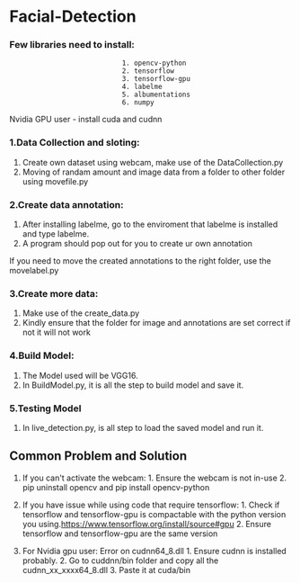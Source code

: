 # Facial-Detection

### Few libraries need to install:
                                1. opencv-python 
                                2. tensorflow 
                                3. tensorflow-gpu
                                4. labelme
                                5. albumentations
                                6. numpy

Nvidia GPU user - install cuda and cudnn 


### 1.Data Collection and sloting:

1. Create own dataset using webcam, make use of the DataCollection.py
2. Moving of randam amount and image data from a folder to other folder using movefile.py

### 2.Create data annotation:

1. After installing labelme, go to the enviroment that labelme is installed and type labelme.
2. A program should pop out for you to create ur own annotation

If you need to move the created annotations to the right folder, use the movelabel.py

### 3.Create more data:

1. Make use of the create_data.py
2. Kindly ensure that the folder for image and annotations are set correct if not it will not work

### 4.Build Model:

1. The Model used will be VGG16.
2. In BuildModel.py, it is all the step to build model and save it. 

### 5.Testing Model
1. In live_detection.py, is all step to load the saved model and run it.


## Common Problem and Solution

1. If you can't activate the webcam: 
                    1. Ensure the webcam is not in-use
                    2. pip uninstall opencv and pip install opencv-python

2. If you have issue while using code that require tensorflow:
                    1. Check if tensorflow and tensorflow-gpu is compactable with the python version you using.https://www.tensorflow.org/install/source#gpu 
                    2. Ensure tensorflow and tensorflow-gpu are the same version

3. For Nvidia gpu user: Error on cudnn64_8.dll
                    1. Ensure cudnn is installed probably.
                    2. Go to cuddnn/bin folder and copy all the cudnn_xx_xxxx64_8.dll
                    3. Paste it at cuda/bin
                        

